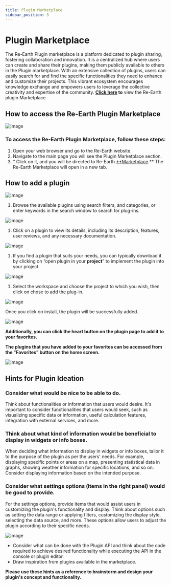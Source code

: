 ```yaml
---
title: Plugin Marketplace
sidebar_position: 3
---
```


# Plugin Marketplace

The Re-Earth Plugin marketplace is a platform dedicated to plugin sharing, fostering collaboration and innovation. It is a centralized hub where users can create and share their plugins, making them publicly available to others in the Plugin marketplace. With an extensive collection of plugins, users can easily search for and find the specific functionalities they need to enhance and customize their projects. This vibrant ecosystem encourages knowledge exchange and empowers users to leverage the collective creativity and expertise of the community. **[Click here](https://marketplace.reearth.io) to** view the Re-Earth plugin Marketplace

## How to access the Re-Earth Plugin Marketplace

![image](./img/0.png)

### To access the Re-Earth Plugin Marketplace, follow these steps:

1. Open your web browser and go to the Re-Earth website.
2. Navigate to the main page you will see the Plugin Marketplace section.
3. “ Click on it, and you will be directed to Re-Earth [**Marketplace](https://marketplace.reearth.io).** The Re-Earth Marketplace will open in a new tab.

## How to add a plugin

![image](./img/1.png)

1. Browse the available plugins using search filters, and categories, or enter keywords in the search window to search for plug-ins.

![image](./img/2.png)

1. Click on a plugin to view its details, including its description, features, user reviews, and any necessary documentation.

![image](./img/3.png)

1. If you find a plugin that suits your needs, you can typically download it by clicking on “open plugin in your **project**” to implement the plugin into your project.

![image](./img/4.png)

1. Select the workspace and choose the project to which you wish, then click on chose to add the plug-in.

![image](./img/5.png)

Once you click on install, the plugin will be successfully added. 

![image](./img/6.png)

**Additionally, you can click the heart button on the plugin page to add it to your favorites.**

**The plugins that you have added to your favorites can be accessed from the "Favorites" button on the home screen.**

![image](./img/7.png)

## **Hints for Plugin Ideation**

### Consider what would be nice to be able to do.

Think about functionalities or information that users would desire. It's important to consider functionalities that users would seek, such as visualizing specific data or information, useful calculation features, integration with external services, and more.

### Think about what kind of information would be beneficial to display in widgets or info boxes.

When deciding what information to display in widgets or info boxes, tailor it to the purpose of the plugin as per the users' needs. For example, displaying specific points or areas on a map, presenting statistical data in graphs, showing weather information for specific locations, and so on. Consider displaying information based on the intended purpose.

### Consider what settings options (items in the right panel) would be good to provide.

For the settings options, provide items that would assist users in customizing the plugin's functionality and display. Think about options such as setting the data range or applying filters, customizing the display style, selecting the data source, and more. These options allow users to adjust the plugin according to their specific needs.

![image](./img/8.png)

- Consider what can be done with the Plugin API and think about the code required to achieve desired functionality while executing the API in the console or plugin editor.
- Draw inspiration from plugins available in the marketplace.

**Please use these hints as a reference to brainstorm and design your plugin's concept and functionality.**